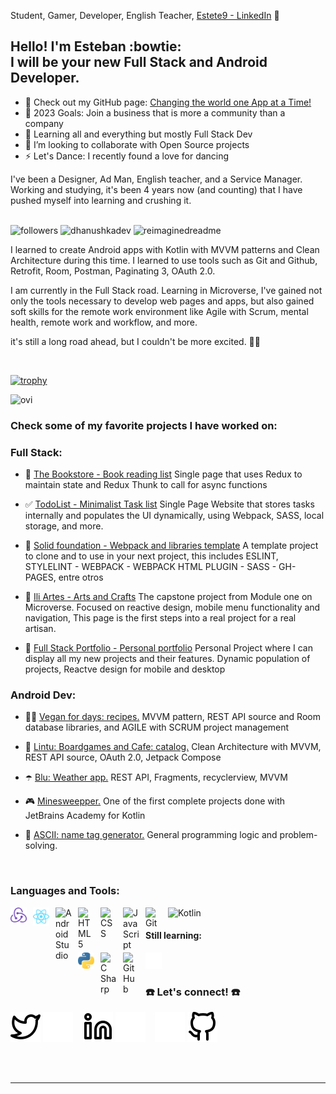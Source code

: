 Student, Gamer, Developer, English Teacher, [Estete9 - LinkedIn][linkedin] 👋

## Hello! I'm Esteban :bowtie: <br> I will be your new Full Stack and Android Developer. 

- 🤠 Check out my GitHub page: [Changing the world one App at a Time!][github]
- 🥅 2023 Goals: Join a business that is more a community than a company
- 🌱 Learning all and everything but mostly Full Stack Dev
- 👯 I’m looking to collaborate with Open Source projects
- ⚡ Let's Dance: I recently found a love for dancing


I've been a Designer, Ad Man, English teacher, and a Service Manager. Working and studying, it's been 4 years now (and counting) that I have pushed myself into learning and crushing it.

<br/>

<img alt="followers" title="Follow me on Github" src="https://img.shields.io/github/followers/madushadhanushka?color=236ad3&style=for-the-badge&logo=github&label=Follow"/>
<img src="https://img.shields.io/twitter/follow/NaughTeban?logo=twitter&style=for-the-badge" alt="dhanushkadev" />
<img src="https://myreadme.vercel.app/api/embed/Estete9?panels=userstatistics,toprepositories,toplanguages,commitgraph" alt="reimaginedreadme" />

<br>

I learned to create Android apps with Kotlin with MVVM patterns and Clean Architecture during this time. I learned to use tools such as Git and Github, Retrofit, Room, Postman, Paginating 3, OAuth 2.0.


I am currently in the Full Stack road. Learning in Microverse, I've gained not only the tools necessary to develop web pages and apps, but also gained soft skills for the remote work environment like Agile with Scrum, mental health, remote work and workflow, and more.

it's still a long road ahead, but I couldn't be more excited. 🤩❕

<br>

[![trophy](https://github-profile-trophy.vercel.app/?username=Estete9)](https://github.com/ryo-ma/github-profile-trophy)



<img src="https://github-readme-stats.vercel.app/api/top-langs?username=Estete9&show_icons=true&locale=en&layout=compact&theme=chartreuse-dark" alt="ovi" />

<br>

### Check some of my favorite projects I have worked on:

### Full Stack:
- 📖 [The Bookstore - Book reading list][github_bookstore]  Single page that uses Redux to maintain state and Redux Thunk to call for async functions

- ✅ [TodoList - Minimalist Task list][github_todolist] Single Page Website that stores tasks internally and populates the UI dynamically, using Webpack, SASS, local storage, and more.
- 📄 [Solid foundation - Webpack and libraries template][github_webpack] A template project to clone and to use in your next project, this includes ESLINT, STYLELINT - WEBPACK - WEBPACK HTML PLUGIN - SASS - GH-PAGES, entre otros
- 🎨 [Ili Artes - Arts and Crafts][github_iliartes] The capstone project from Module one on Microverse. Focused on reactive design, mobile menu functionality and navigation, This page is the first steps into a real project for a real artisan.
- 💼 [Full Stack Portfolio - Personal portfolio][github_portfolio] Personal Project where I can display all my new projects and their features. Dynamic population of projects, Reactve design for mobile and desktop

### Android Dev:
- 👨‍🍳 [Vegan for days: recipes.][github_vegan] MVVM pattern, REST API source and Room database libraries, and AGILE with SCRUM project management

- 🎲 [Lintu: Boardgames and Cafe: catalog.][github_lintu] Clean Architecture with MVVM, REST API source, OAuth 2.0, Jetpack Compose

- ☂️ [Blu: Weather app.][github_blu] REST API, Fragments, recyclerview, MVVM

- 🎮 [Minesweepper.][github_mine] One of the first complete projects done with JetBrains Academy for Kotlin

- 🤖 [ASCII: name tag generator.][github_ascii] General programming logic and problem-solving.

<br />

### Languages and Tools:

<img align="left" alt="Redux" width="26px" src="./img/redux.svg" style="padding-right:10px;"/>

<img align="left" alt="React" width="26px" src="./img/react-2.svg" style="padding-right:10px;"/>

<img align="left" alt="Android Studio" width="26px" src="https://cdn.jsdelivr.net/gh/devicons/devicon/icons/androidstudio/androidstudio-original.svg" style="padding-right:10px;"/>

<img alt="Kotlin" width="26px" src="https://cdn.jsdelivr.net/gh/devicons/devicon/icons/kotlin/kotlin-original.svg" style="padding-right:10px;" />

<img align="left" alt="HTML5" width="26px" src="https://cdn.jsdelivr.net/gh/devicons/devicon/icons/html5/html5-original.svg" style="padding-right:10px;" />

<img align="left" alt="CSS" width="26px" src="https://cdn.jsdelivr.net/gh/devicons/devicon/icons/css3/css3-original.svg" style="padding-right:10px;" />

<img align="left" alt="JavaScript" width="26px" src="https://cdn.jsdelivr.net/gh/devicons/devicon/icons/javascript/javascript-original.svg" style="padding-right:10px;" />

<img align="left" alt="Git" width="26px" src="https://cdn.jsdelivr.net/gh/devicons/devicon/icons/git/git-original.svg" style="padding-right:10px;" />

<br >

#### Still learning:

<img align="left" alt="Python" width="26px" src="./img/python-5.svg" style="padding-right:10px;"/>

<img align="left" alt="C Sharp" width="26px" src="https://cdn.jsdelivr.net/gh/devicons/devicon/icons/csharp/csharp-original.svg" style="padding-right:10px;" />
<img alt="GitHub" width="26px" src="https://user-images.githubusercontent.com/3369400/139447912-e0f43f33-6d9f-45f8-be46-2df5bbc91289.png" align="left" style="padding-right:10px;" />
<img alt="Terminal" width="26px" src="./img/terminal-dark.svg" />

<br />

### ☎️ Let's connect! ☎️

[![website](./img/twitter-light.svg)](https://twitter.com/NaughTban#gh-light-mode-only)
[![website](./img/twitter-dark.svg)](https://twitter.com/NaughTban#gh-dark-mode-only)
&nbsp;&nbsp;
[![website](./img/linkedin-light.svg)](https://www.linkedin.com/in/esteban-palacios-5030a772/#gh-light-mode-only)
[![website](./img/linkedin-dark.svg)](https://www.linkedin.com/in/esteban-palacios-5030a772/#gh-dark-mode-only)
&nbsp;&nbsp;
[![website](./img/github-dark.svg)](https://github.com/Estete9/#gh-dark-mode-only)
[![website](./img/github-light.svg)](https://github.com/Estete9/#gh-light-mode-only)

<br />
<br />

---

[github_bookstore]: https://github.com/Estete9/bookstore-react
[twitter]: https://twitter.com/NaughTban/
[linkedin]: https://www.linkedin.com/in/esteban-palacios-5030a772/
[github]: https://github.com/Estete9/
[github_vegan]: https://github.com/Estete9/Vegan-for-days
[github_lintu]: https://github.com/Estete9/LintuBG
[github_iliartes]: https://github.com/Estete9/IliArtes
[github_blu]: https://github.com/Estete9/Blu-Weather-App
[github_portfolio]: https://github.com/Estete9/Fullstack-Portfolio
[github_todolist]: https://github.com/Estete9/TodoList
[github_ascii]: https://github.com/Estete9/ASCII-Art-tag
[github_mine]: https://github.com/Estete9/minesweeper
[github_webpack]: https://github.com/Estete9/webpack-template
